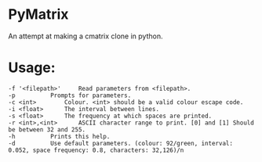 # PyMatrix

An attempt at making a cmatrix clone in python.

# Usage:
	-f '<filepath>' 	Read parameters from <filepath>.
	-p 			Prompts for parameters.
	-c <int>		Colour. <int> should be a valid colour escape code.
	-i <float>		The interval between lines.
	-s <float>		The frequency at which spaces are printed.
	-r <int>,<int> 		ASCII character range to print. [0] and [1] Should be between 32 and 255.
	-h 			Prints this help.
	-d 			Use default parameters. (colour: 92/green, interval: 0.052, space frequency: 0.8, characters: 32,126)/n 
